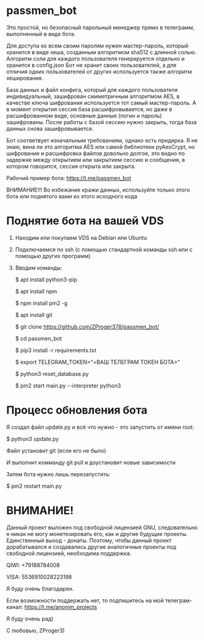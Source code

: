 # passmen_bot

Это простой, но безопасный парольный менеджер прямо в телеграмм, выполненный в виде бота.

Для доступа ко всем своим паролям нужен мастер-пароль, который хранится в виде хеша, созданным алгоритмом sha512 с длинной солью.
Алгоритм соли для каждого пользователя генерируется отдельно и хранится в config.json
Бот не хранит своих пользователей, а для отличия одних пользователей от других используется также алгоритм хеширования.

База данных и файл конфига, который для каждого пользователя индивидуальный, зашифрован симметричным алгоритмом AES, в качестве ключа шифрования используется тот самый мастер-пароль.
А в момент открытия сессия база расшифровывается, но даже в расшифрованном виде, основные данные (логин и пароль) зашифрованы.
После работы с базой сессию нужно закрыть, тогда база данных снова зашифровывается.

Бот соответвует изначальным требованиям, однако есть придирка. Я не знаю, вина ли это алгоритма AES или самой библиотеки pyAesCrypt, но шифрование и расшифровка файлов довольно долгое, это видно по задержке между открытием или закрытием сессию и сообщения, в котором говорится, сессия открыта или закрыта.


Рабочий пример бота: https://t.me/passmen_bot

ВНИМАНИЕ!!! Во избежание кражи данных, используйте только этого бота или поднятого вами из этого исходного кода


# Поднятие бота на вашей VDS
1) Находим или покупаем VDS на Debian или Ubuntu
2) Подключаемся по ssh (с помощью стандартной команды ssh или с помощью других программ)
3) Вводим команды:
  
   $ apt install python3-pip
  
   $ apt install npm
  
   $ npm install pm2 -g
  
   $ apt install git
  
   $ git clone https://github.com/ZProger378/passmen_bot/
  
   $ cd passmen_bot
  
   $ pip3 install -r requirements.txt
   
   $ export TELEGRAM_TOKEN="<ВАШ ТЕЛЕГРАМ ТОКЕН БОТА>"
  
   $ python3 reset_database.py
  
   $ pm2 start main.py --interpreter python3


# Процесс обновления бота
   Я создал файл update.py и всё что нужно - это запустить от имени root:

   $ python3 update.py

   Файл установит git (если его не было)

   И выполнит комманду git pull и доустановит новые зависимости

   Затем бота нужно лишь перезапустить:

   $ pm2 restart main.py



# ВНИМАНИЕ!
Данный проект выложен под свободной лицензией GNU, следовательно я никак не могу монетезировать его, как и другие будущие проекты. Единственный выход - донаты.
Поэтому, чтобы данный проект дорабатывался и создавались другие аналогичные проекты под свободной лицензией, необходима поддержка.


QIWI: +79188784008

VISA: 5536910028223198

Я буду очень благодарен.

Если возможности поддержать нет, то подпишитесь на мой телеграм-канал: https://t.me/anonim_projects

Я буду очень рад)


С любовью, ZProger3)
